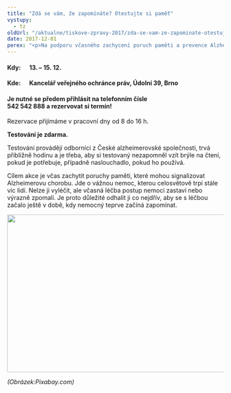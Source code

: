 ```yaml
---
title: "Zdá se vám, že zapomínáte? Otestujte si paměť"
vystupy:
  - tz
oldUrl: "/aktualne/tiskove-zpravy-2017/zda-se-vam-ze-zapominate-otestujte-si-pamet"
date: 2017-12-01
perex: "<p>Na podporu včasného zachycení poruch paměti a prevence Alzheimerovy choroby organizuje ombudsmanka ve spolupráci s Českou alzheimerovskou společností ve dnech 13. – 15. 12. testování paměti. Kdokoli má zájem, může si rezervovat termín a zdarma si ověřit, jak je na tom s pamětí, jestli třeba zapomíná jen z roztržitosti, nebo může jít o počátek poruchy paměti.</p>"
---
```


<!-- imported from the old website -->

<h4>Kdy:      <b>13. – 15. 12.</b></h4> <h4>Kde:      <b>Kancelář veřejného ochránce práv, Údolní 39, Brno</b></h4><h4><b>Je nutné se předem přihlásit na telefonním čísle 542 542 888 a rezervovat si termín!</b></h4><p>Rezervace přijímáme v pracovní dny od 8 do 16 h.</p><p><b>Testování je zdarma.</b></p> <p>Testování provádějí odborníci z České alzheimerovské společnosti, trvá přibližně hodinu a je třeba, aby si testovaný nezapomněl vzít brýle na čtení, pokud je potřebuje, případně naslouchadlo, pokud ho používá.</p> <p>Cílem akce je včas zachytit poruchy paměti, které mohou signalizovat Alzheimerovu chorobu. Jde o vážnou nemoc, kterou celosvětově trpí stále víc lidí. Nelze ji vyléčit, ale včasná léčba postup nemoci zastaví nebo výrazně zpomalí. Je proto důležité odhalit ji co nejdřív, aby se s léčbou začalo ještě v době, kdy nemocný teprve začíná zapomínat. </p><p><img src="https://www.ochrance.cz/uploads/RTEmagicC_testovani-pameti.jpg.jpg" width="630" height="367" alt="" /></p><p><i>(Obrázek:Pixabay.com)</i></p>
